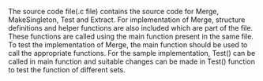 The source code file(.c file) contains the source code for Merge, MakeSingleton, Test and Extract.
For implementation of Merge, structure definitions and helper functions are also included which are part of the file.
These functions are called using the main function present in the same file. To test the implementation of Merge, the main function should be used to call the appropriate functions.
For the sample implementation, Test() can be called in main function and suitable changes can be made in Test() function to test the function of different sets.